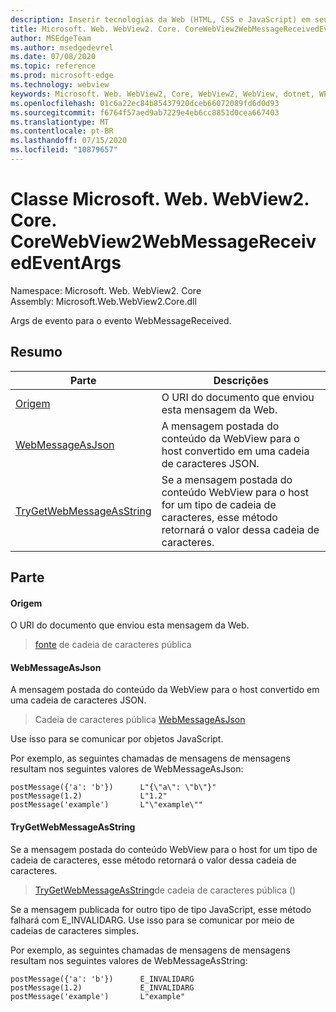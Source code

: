 ```yaml
---
description: Inserir tecnologias da Web (HTML, CSS e JavaScript) em seus aplicativos nativos com o controle WebView2 do Microsoft Edge
title: Microsoft. Web. WebView2. Core. CoreWebView2WebMessageReceivedEventArgs
author: MSEdgeTeam
ms.author: msedgedevrel
ms.date: 07/08/2020
ms.topic: reference
ms.prod: microsoft-edge
ms.technology: webview
keywords: Microsoft. Web. WebView2, Core, WebView2, WebView, dotnet, WPF, WinForms, app, Edge, CoreWebView2, CoreWebView2Controller, controle do navegador, Edge HTML, Microsoft. Web. WebView2. Core. CoreWebView2WebMessageReceivedEventArgs
ms.openlocfilehash: 01c6a22ec84b85437920dceb66072089fd6d0d93
ms.sourcegitcommit: f6764f57aed9ab7229e4eb6cc8851d0cea667403
ms.translationtype: MT
ms.contentlocale: pt-BR
ms.lasthandoff: 07/15/2020
ms.locfileid: "10879657"
---
```

# Classe Microsoft. Web. WebView2. Core. CoreWebView2WebMessageReceivedEventArgs 

Namespace: Microsoft. Web. WebView2. Core \
Assembly: Microsoft.Web.WebView2.Core.dll

Args de evento para o evento WebMessageReceived.

## Resumo

 Parte                        | Descrições
--------------------------------|---------------------------------------------
[Origem](#source) | O URI do documento que enviou esta mensagem da Web.
[WebMessageAsJson](#webmessageasjson) | A mensagem postada do conteúdo da WebView para o host convertido em uma cadeia de caracteres JSON.
[TryGetWebMessageAsString](#trygetwebmessageasstring) | Se a mensagem postada do conteúdo WebView para o host for um tipo de cadeia de caracteres, esse método retornará o valor dessa cadeia de caracteres.

## Parte

#### Origem 

O URI do documento que enviou esta mensagem da Web.

> [fonte](#source) de cadeia de caracteres pública

#### WebMessageAsJson 

A mensagem postada do conteúdo da WebView para o host convertido em uma cadeia de caracteres JSON.

> Cadeia de caracteres pública [WebMessageAsJson](#webmessageasjson)

Use isso para se comunicar por objetos JavaScript.

Por exemplo, as seguintes chamadas de mensagens de mensagens resultam nos seguintes valores de WebMessageAsJson:

```
postMessage({'a': 'b'})      L"{\"a\": \"b\"}"
postMessage(1.2)             L"1.2"
postMessage('example')       L"\"example\""
```

#### TryGetWebMessageAsString 

Se a mensagem postada do conteúdo WebView para o host for um tipo de cadeia de caracteres, esse método retornará o valor dessa cadeia de caracteres.

> [TryGetWebMessageAsString](#trygetwebmessageasstring)de cadeia de caracteres pública ()

Se a mensagem publicada for outro tipo de tipo JavaScript, esse método falhará com E_INVALIDARG. Use isso para se comunicar por meio de cadeias de caracteres simples.

Por exemplo, as seguintes chamadas de mensagens de mensagens resultam nos seguintes valores de WebMessageAsString:

```
postMessage({'a': 'b'})      E_INVALIDARG
postMessage(1.2)             E_INVALIDARG
postMessage('example')       L"example"
```

